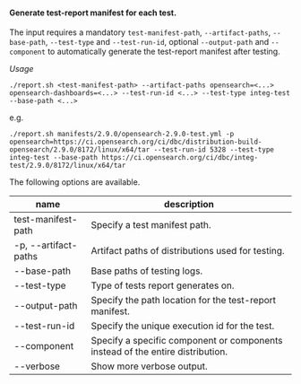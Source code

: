 #### Generate test-report manifest for each test.
The input requires a mandatory `test-manifest-path`, `--artifact-paths`, `--base-path`, `--test-type` and `--test-run-id`, optional `--output-path` and `--component` to automatically generate the test-report manifest after testing.

*Usage*
```
./report.sh <test-manifest-path> --artifact-paths opensearch=<...> opensearch-dashboards=<...> --test-run-id <...> --test-type integ-test --base-path <...>
```
e.g.
```
./report.sh manifests/2.9.0/opensearch-2.9.0-test.yml -p opensearch=https://ci.opensearch.org/ci/dbc/distribution-build-opensearch/2.9.0/8172/linux/x64/tar --test-run-id 5328 --test-type integ-test --base-path https://ci.opensearch.org/ci/dbc/integ-test/2.9.0/8172/linux/x64/tar
```
The following options are available.

| name                            | description                                                                    |
|---------------------------------|--------------------------------------------------------------------------------|
| test-manifest-path   <required> | Specify a test manifest path.                                                  |
| -p, --artifact-paths <required> | Artifact paths of distributions used for testing.                              |
| --base-path          <required> | Base paths of testing logs.                                                    |
| --test-type          <required> | Type of tests report generates on.                                             |
| --output-path        <optional> | Specify the path location for the test-report manifest.                        |
| --test-run-id        <required> | Specify the unique execution id for the test.                                  |
| --component          <optional> | Specify a specific component or components instead of the entire distribution. |
| --verbose            <optional> | Show more verbose output.                                                      |

